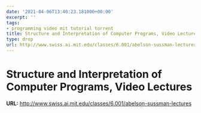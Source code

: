 ```yaml
---
date: '2021-04-06T13:40:23.181000+00:00'
excerpt: ''
tags:
- programming video mit tutorial torrent
title: Structure and Interpretation of Computer Programs, Video Lectures
type: drop
url: http://www.swiss.ai.mit.edu/classes/6.001/abelson-sussman-lectures
---
```


# Structure and Interpretation of Computer Programs, Video Lectures

**URL:** http://www.swiss.ai.mit.edu/classes/6.001/abelson-sussman-lectures
